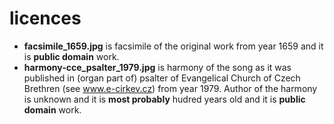 # licences
- **facsimile_1659.jpg** is facsimile of the original work from year 1659 and it is **public domain** work.
- **harmony-cce_psalter_1979.jpg** is harmony of the song as it was published in (organ part of) psalter of Evangelical Church of Czech Brethren (see www.e-cirkev.cz) from year 1979. Author of the harmony is unknown and it is **most probably** hudred years old and it is **public domain** work.